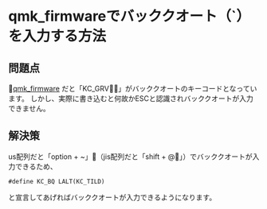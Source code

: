 # qmk_firmwareでバッククオート（`）を入力する方法

## 問題点
[qmk_firmware](https://beta.docs.qmk.fm/using-qmk/simple-keycodes/keycodes) だと「KC_GRV」がバッククオートのキーコードとなっています。
しかし、実際に書き込むと何故かESCと認識されバッククオートが入力できません。

## 解決策
us配列だと「option + ~」（jis配列だと「shift + @」）でバッククオートが入力できるため、

```
#define KC_BQ LALT(KC_TILD)
```  
と宣言してあげればバッククオートが入力できるようになります。
